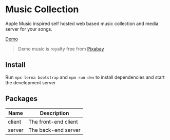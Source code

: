 # Music Collection

Apple Music inspired self hosted web based music collection and media server for your songs.

[Demo](http://music-collection.projects.jaisawhney.dev/)
> Demo music is royalty free from [Pixabay](https://pixabay.com/)

## Install
Run `npx lerna bootstrap` and `npm run dev` to install dependencies and start the development server
 

## Packages

| Name  | Description                 |
| ------------- | -------------       |
| client        | The front-end client |
| server        | The back-end server  |

